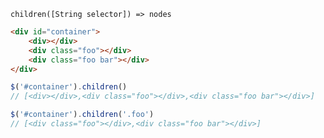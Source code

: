     children([String selector]) => nodes

~~~html
<div id="container">
    <div></div>
    <div class="foo"></div>
    <div class="foo bar"></div>
</div>
~~~

~~~js
$('#container').children()
// [<div></div>,<div class="foo"></div>,<div class="foo bar"></div>]

$('#container').children('.foo')
// [<div class="foo"></div>,<div class="foo bar"></div>]
~~~
